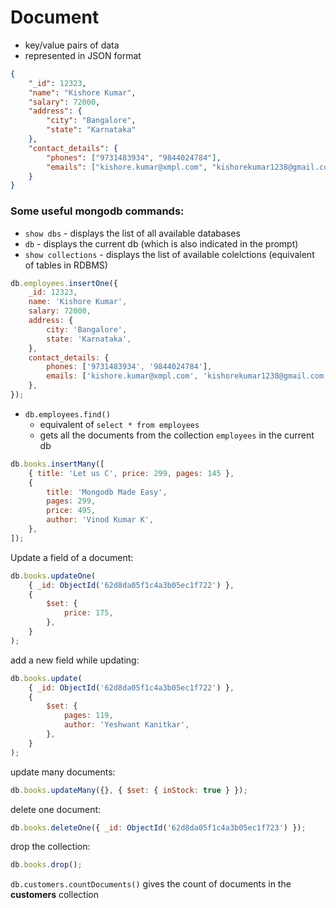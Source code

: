 # Document

-   key/value pairs of data
-   represented in JSON format

```json
{
    "_id": 12323,
    "name": "Kishore Kumar",
    "salary": 72000,
    "address": {
        "city": "Bangalore",
        "state": "Karnataka"
    },
    "contact_details": {
        "phones": ["9731483934", "9844024784"],
        "emails": ["kishore.kumar@xmpl.com", "kishorekumar1238@gmail.com"]
    }
}
```

### Some useful mongodb commands:

-   `show dbs` - displays the list of all available databases
-   `db` - displays the current db (which is also indicated in the prompt)
-   `show collections` - displays the list of available colelctions (equivalent of tables in RDBMS)

```javascript
db.employees.insertOne({
    _id: 12323,
    name: 'Kishore Kumar',
    salary: 72000,
    address: {
        city: 'Bangalore',
        state: 'Karnataka',
    },
    contact_details: {
        phones: ['9731483934', '9844024784'],
        emails: ['kishore.kumar@xmpl.com', 'kishorekumar1238@gmail.com'],
    },
});
```

-   `db.employees.find()`
    -   equivalent of `select * from employees`
    -   gets all the documents from the collection `employees` in the current db

```javascript
db.books.insertMany([
    { title: 'Let us C', price: 299, pages: 145 },
    {
        title: 'Mongodb Made Easy',
        pages: 299,
        price: 495,
        author: 'Vinod Kumar K',
    },
]);
```

Update a field of a document:

```javascript
db.books.updateOne(
    { _id: ObjectId('62d8da05f1c4a3b05ec1f722') },
    {
        $set: {
            price: 175,
        },
    }
);
```

add a new field while updating:

```javascript
db.books.update(
    { _id: ObjectId('62d8da05f1c4a3b05ec1f722') },
    {
        $set: {
            pages: 119,
            author: 'Yeshwant Kanitkar',
        },
    }
);
```

update many documents:

```js
db.books.updateMany({}, { $set: { inStock: true } });
```

delete one document:

```js
db.books.deleteOne({ _id: ObjectId('62d8da05f1c4a3b05ec1f723') });
```

drop the collection:

```js
db.books.drop();
```

`db.customers.countDocuments()` gives the count of documents in the **customers** collection

